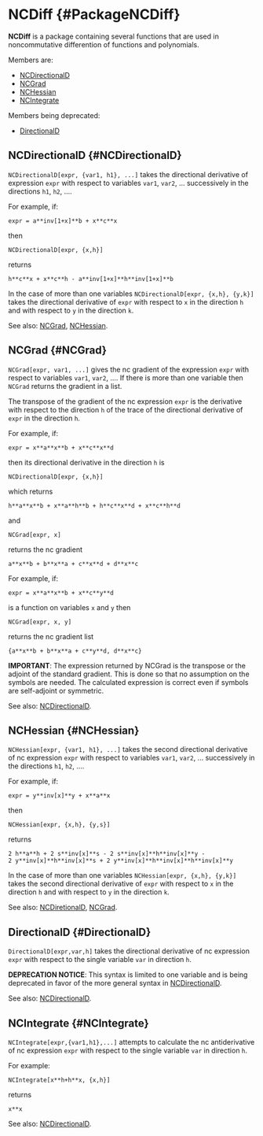 # NCDiff {#PackageNCDiff}

**NCDiff** is a package containing several functions that are used in noncommutative differention of functions and polynomials.

Members are:

* [NCDirectionalD](#NCDirectionalD)
* [NCGrad](#NCGrad)
* [NCHessian](#NCHessian)
* [NCIntegrate](#NCIntegrate)

Members being deprecated:

* [DirectionalD](#DirectionalD)

## NCDirectionalD {#NCDirectionalD}

`NCDirectionalD[expr, {var1, h1}, ...]` takes the directional derivative of expression `expr` with respect to variables `var1`, `var2`, ... successively in the directions `h1`, `h2`, ....

For example, if:

    expr = a**inv[1+x]**b + x**c**x

then

    NCDirectionalD[expr, {x,h}]

returns

    h**c**x + x**c**h - a**inv[1+x]**h**inv[1+x]**b

In the case of more than one variables
`NCDirectionalD[expr, {x,h}, {y,k}]` takes the directional derivative
of `expr` with respect to `x` in the direction `h` and with respect to
`y` in the direction `k`.

See also:
[NCGrad](#NCGrad),
[NCHessian](#NCHessian).

## NCGrad {#NCGrad}

`NCGrad[expr, var1, ...]` gives the nc gradient of the expression `expr` with respect to variables `var1`, `var2`, .... If there is more than one variable then `NCGrad` returns the gradient in a list.

The transpose of the gradient of the nc expression `expr` is the derivative with respect to the direction `h` of the trace of the directional derivative of `expr` in the direction `h`.

For example, if:

    expr = x**a**x**b + x**c**x**d

then its directional derivative in the direction `h` is

    NCDirectionalD[expr, {x,h}]

which returns

    h**a**x**b + x**a**h**b + h**c**x**d + x**c**h**d

and

    NCGrad[expr, x]

returns the nc gradient

    a**x**b + b**x**a + c**x**d + d**x**c

For example, if:

    expr = x**a**x**b + x**c**y**d

is a function on variables `x` and `y` then

    NCGrad[expr, x, y]

returns the nc gradient list

    {a**x**b + b**x**a + c**y**d, d**x**c}


**IMPORTANT**: The expression returned by NCGrad is the transpose or the adjoint of the standard gradient. This is done so that no assumption on the symbols are needed. The calculated expression is correct even if symbols are self-adjoint or symmetric.

See also:
[NCDirectionalD](#NCDirectionalD).

## NCHessian {#NCHessian}

`NCHessian[expr, {var1, h1}, ...]` takes the second directional derivative of nc expression `expr` with respect to variables `var1`, `var2`, ... successively in the directions `h1`, `h2`, ....

For example, if:

    expr = y**inv[x]**y + x**a**x

then

    NCHessian[expr, {x,h}, {y,s}]

returns

    2 h**a**h + 2 s**inv[x]**s - 2 s**inv[x]**h**inv[x]**y -
    2 y**inv[x]**h**inv[x]**s + 2 y**inv[x]**h**inv[x]**h**inv[x]**y

In the case of more than one variables `NCHessian[expr, {x,h}, {y,k}]`
takes the second directional derivative of `expr` with respect to `x`
in the direction `h` and with respect to `y` in the direction `k`.

See also:
[NCDiretionalD](#NCDirectionalD), [NCGrad](#NCGrad).

## DirectionalD {#DirectionalD}

`DirectionalD[expr,var,h]` takes the directional derivative of nc expression `expr` with respect to the single variable `var` in direction `h`.

**DEPRECATION NOTICE**: This syntax is limited to one variable and is being deprecated in favor of the more general syntax in [NCDirectionalD](#NCDirectionalD).

See also:
[NCDirectionalD](#DirectionalD).

## NCIntegrate {#NCIntegrate}

`NCIntegrate[expr,{var1,h1},...]` attempts to calculate the nc antiderivative of nc expression `expr` with respect to the single variable `var` in direction `h`.

For example:

    NCIntegrate[x**h+h**x, {x,h}]

returns

    x**x

See also:
[NCDirectionalD](#DirectionalD).

